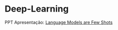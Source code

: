 # Deep-Learning
PPT Apresentação:
[Language Models are Few Shots](https://docs.google.com/presentation/d/1R_mBNA5uRwuUio5WaoLM4Wt3YQdIbuq3aFRBXKe0qDA/edit?usp=sharing)
